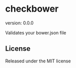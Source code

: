 checkbower
==========

version: 0.0.0

Validates your bower.json file


## License

Released under the MIT license
